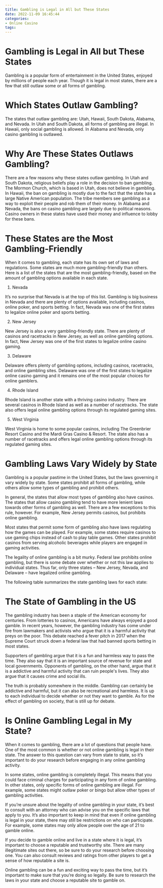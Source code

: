 ```yaml
---
title: Gambling is Legal in All but These States
date: 2022-11-09 16:45:44
categories:
- Online Casino
tags:
---
```



#  Gambling is Legal in All but These States

Gambling is a popular form of entertainment in the United States, enjoyed by millions of people each year. Though it is legal in most states, there are a few that still outlaw some or all forms of gambling.




# Which States Outlaw Gambling?

The states that outlaw gambling are: Utah, Hawaii, South Dakota, Alabama, and Nevada. In Utah and South Dakota, all forms of gambling are illegal. In Hawaii, only social gambling is allowed. In Alabama and Nevada, only casino gambling is outlawed.



# Why Are These States Outlaws Gambling?

There are a few reasons why these states outlaw gambling. In Utah and South Dakota, religious beliefs play a role in the decision to ban gambling. The Mormon Church, which is based in Utah, does not believe in gambling. In Hawaii, the ban on gambling is mostly due to the fact that the state has a large Native American population. The tribe members see gambling as a way to exploit their people and rob them of their money. In Alabama and Nevada, the bans on casino gambling are largely due to political reasons. Casino owners in these states have used their money and influence to lobby for these bans.

#  These States are the Most Gambling-Friendly

When it comes to gambling, each state has its own set of laws and regulations. Some states are much more gambling-friendly than others. Here is a list of the states that are the most gambling-friendly, based on the amount of gambling options available in each state.

1. Nevada

It’s no surprise that Nevada is at the top of this list. Gambling is big business in Nevada and there are plenty of options available, including casinos, online poker, and sports betting. In fact, Nevada was one of the first states to legalize online poker and sports betting.

2. New Jersey

New Jersey is also a very gambling-friendly state. There are plenty of casinos and racetracks in New Jersey, as well as online gambling options. In fact, New Jersey was one of the first states to legalize online casino gaming.

3. Delaware

Delaware offers plenty of gambling options, including casinos, racetracks, and online gambling sites. Delaware was one of the first states to legalize online casino gaming and it remains one of the most popular choices for online gamblers.

4. Rhode Island

Rhode Island is another state with a thriving casino industry. There are several casinos in Rhode Island as well as a number of racetracks. The state also offers legal online gambling options through its regulated gaming sites.

5. West Virginia

West Virginia is home to some popular casinos, including The Greenbrier Resort Casino and the Mardi Gras Casino & Resort. The state also has a number of racetracks and offers legal online gambling options through its regulated gaming sites.

#  Gambling Laws Vary Widely by State

Gambling is a popular pastime in the United States, but the laws governing it vary widely by state. Some states prohibit all forms of gambling, while others allow some types of gambling and prohibit others.

In general, the states that allow most types of gambling also have casinos. The states that allow casino gambling tend to have more lenient laws towards other forms of gambling as well. There are a few exceptions to this rule, however. For example, New Jersey permits casinos, but prohibits online gambling.

Most states that permit some form of gambling also have laws regulating how the games can be played. For example, some states require casinos to use gaming chips instead of cash to play table games. Other states prohibit casinos from serving alcoholic beverages while players are engaged in gaming activities.

The legality of online gambling is a bit murky. Federal law prohibits online gambling, but there is some debate over whether or not this law applies to individual states. Thus far, only three states – New Jersey, Nevada, and Delaware – have legalized online gambling.

The following table summarizes the state gambling laws for each state:

#  The State of Gambling in the US

The gambling industry has been a staple of the American economy for centuries. From lotteries to casinos, Americans have always enjoyed a good gamble. In recent years, however, the gambling industry has come under fire from lawmakers and activists who argue that it is a harmful activity that preys on the poor. This debate reached a fever pitch in 2017 when the Supreme Court struck down a federal law that had banned sports betting in most states.

Supporters of gambling argue that it is a fun and harmless way to pass the time. They also say that it is an important source of revenue for state and local governments. Opponents of gambling, on the other hand, argue that it is a addictive and harmful activity that can ruin people's lives. They also argue that it causes crime and social ills.

The truth is probably somewhere in the middle. Gambling can certainly be addictive and harmful, but it can also be recreational and harmless. It is up to each individual to decide whether or not they want to gamble. As for the effect of gambling on society, that is still up for debate.

#  Is Online Gambling Legal in My State?

When it comes to gambling, there are a lot of questions that people have. One of the most common is whether or not online gambling is legal in their state. The answer to this question can vary from state to state, so it’s important to do your research before engaging in any online gambling activity.

In some states, online gambling is completely illegal. This means that you could face criminal charges for participating in any form of online gambling. In other states, only specific forms of online gambling are illegal. For example, some states might outlaw poker or bingo but allow other types of gambling activities.

If you’re unsure about the legality of online gambling in your state, it’s best to consult with an attorney who can advise you on the specific laws that apply to you. It’s also important to keep in mind that even if online gambling is legal in your state, there may still be restrictions on who can participate. For example, some states may only allow people over the age of 21 to gamble online.

If you decide to gamble online and live in a state where it is legal, it’s important to choose a reputable and trustworthy site. There are many illegitimate sites out there, so be sure to do your research before choosing one. You can also consult reviews and ratings from other players to get a sense of how reputable a site is.

Online gambling can be a fun and exciting way to pass the time, but it’s important to make sure that you’re doing so legally. Be sure to research the laws in your state and choose a reputable site to gamble on.